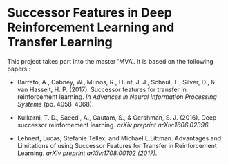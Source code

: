 # Successor Features in Deep Reinforcement Learning and Transfer Learning

This project takes part into the master 'MVA'. It is based on the following papers :

- Barreto, A., Dabney, W., Munos, R., Hunt, J. J., Schaul, T., Silver, D., & van Hasselt, H. P. (2017). Successor features for transfer in reinforcement learning. *In Advances in Neural Information Processing Systems* (pp. 4058-4068).

- Kulkarni, T. D., Saeedi, A., Gautam, S., & Gershman, S. J. (2016). Deep successor reinforcement learning. *arXiv preprint arXiv:1606.02396.*

- Lehnert, Lucas, Stefanie Tellex, and Michael L.Littman. Advantages and Limitations of using Successor Features for Transfer in Reinforcement Learning. *arXiv preprint arXiv:1708.00102 (2017).*